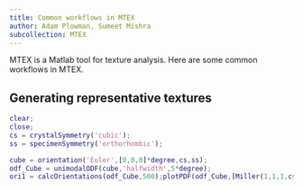 ```yaml
---
title: Common workflows in MTEX
author: Adam Plowman, Sumeet Mishra
subcollection: MTEX
---
```


MTEX is a Matlab tool for texture analysis. Here are some common workflows in MTEX.

## Generating representative textures

```matlab
clear;
close;
cs = crystalSymmetry('cubic');
ss = specimenSymmetry('orthorhombic');

cube = orientation('Euler',[0,0,0]*degree,cs,ss);
odf_Cube = unimodalODF(cube,'halfwidth',5*degree);
ori1 = calcOrientations(odf_Cube,500);plotPDF(odf_Cube,[Miller(1,1,1,cs)],'antipodal','complete');
```
